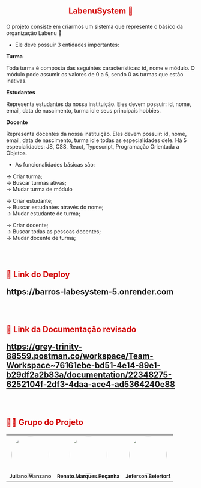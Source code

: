 <h2 align="center">
    <br>
    <p align="center" style="color: #D30404; font-weight: bold;"> LabenuSystem 🏫
<p>
</h2>

O projeto consiste em criarmos um sistema que represente o básico da organização Labenu 🔶

- Ele deve possuir 3 entidades importantes:

**Turma**

Toda turma é composta das seguintes características: id, nome e módulo. O módulo pode assumir os valores de 0 a 6, sendo 0 as turmas que estão inativas.

**Estudantes**

Representa estudantes da nossa instituição. Eles devem possuir: id, nome, email, data de nascimento, turma id e seus principais hobbies.

**Docente**

Representa docentes da nossa instituição. Eles devem possuir: id, nome, email, data de nascimento, turma id e todas as especialidades dele. Há 5 especialidades: JS, CSS, React, Typescript, Programação Orientada a Objetos.

- As funcionalidades básicas são:

→ Criar turma; </br>
→ Buscar turmas ativas; </br>
→ Mudar turma de módulo </br>

→ Criar estudante; </br>
→ Buscar estudantes através do nome; </br>
→ Mudar estudante de turma; </br>

→ Criar docente; </br>
→ Buscar todas as pessoas docentes; </br>
→ Mudar docente de turma; </br>

<h2>
    <br>
    <p style="color: #D30404; font-weight: bold;">🔗 Link do Deploy</p> 
    https://barros-labesystem-5.onrender.com
</h2>

<h2>
    <br>
    <p style="color: #D30404; font-weight: bold;">🔗 Link da Documentação revisado</p>
    
https://grey-trinity-88559.postman.co/workspace/Team-Workspace~76161ebe-bd51-4e14-89e1-b29df2a2b83a/documentation/22348275-6252104f-2df3-4daa-ace4-ad5364240e88
</h2>

<h2>
    <br>
    <p style="color: #D30404; font-weight: bold;">👨‍💻 Grupo do Projeto</p>
</h2>

<table>
  <tr>
    <td align="center"><a href="https://github.com/JulianoManzano"><img style="border-radius: 50%;" src="https://unavatar.io/github/JulianoManzano" width="100px;" alt=""/><br /><sub><b>Juliano Manzano</b></sub></a><br /></td>    
    <td align="center"><a href="https://github.com/nartain"><img style="border-radius: 50%;" src="https://unavatar.io/github/nartain" width="100px;" alt=""/><br /><sub><b>Renato Marques Peçanha</b></sub></a><br /></td> 
    <td align="center"><a href="https://github.com/Jeferson-Beiertorf"><img style="border-radius: 50%;" src="https://unavatar.io/github/Jeferson-Beiertorf" width="100px;" alt=""/><br /><sub><b>Jeferson Beiertorf</b></sub></a><br /></td> 
  </tr>
</table>

<br>
